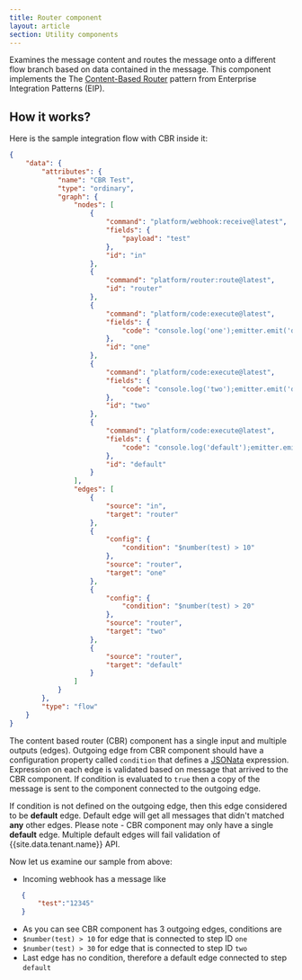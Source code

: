 ```yaml
---
title: Router component
layout: article
section: Utility components
---
```



Examines the message content and routes the message onto a different flow branch
based on data contained in the message.
This component implements the The [Content-Based Router](http://www.enterpriseintegrationpatterns.com/patterns/messaging/ContentBasedRouter.html) pattern from Enterprise Integration Patterns (EIP).

## How it works?

Here is the sample integration flow with CBR inside it:

```json
{
    "data": {
        "attributes": {
            "name": "CBR Test",
            "type": "ordinary",
            "graph": {
                "nodes": [
                    {
                        "command": "platform/webhook:receive@latest",
                        "fields": {
                            "payload": "test"
                        },
                        "id": "in"
                    },
                    {
                        "command": "platform/router:route@latest",
                        "id": "router"
                    },
                    {
                        "command": "platform/code:execute@latest",
                        "fields": {
                            "code": "console.log('one');emitter.emit('data',msg)"
                        },
                        "id": "one"
                    },
                    {
                        "command": "platform/code:execute@latest",
                        "fields": {
                            "code": "console.log('two');emitter.emit('data',msg)"
                        },
                        "id": "two"
                    },
                    {
                        "command": "platform/code:execute@latest",
                        "fields": {
                            "code": "console.log('default');emitter.emit('data',msg)"
                        },
                        "id": "default"
                    }
                ],
                "edges": [
                    {
                        "source": "in",
                        "target": "router"
                    },
                    {
                        "config": {
                            "condition": "$number(test) > 10"
                        },
                        "source": "router",
                        "target": "one"
                    },
                    {
                        "config": {
                            "condition": "$number(test) > 20"
                        },
                        "source": "router",
                        "target": "two"
                    },
                    {
                        "source": "router",
                        "target": "default"
                    }
                ]
            }
        },
        "type": "flow"
    }
}
```


The content based router (CBR) component has a single input and multiple outputs (edges).
Outgoing edge from CBR component should have a configuration property called ``condition`` that defines a [JSONata](http://jsonata.org/) expression. Expression on each edge is validated based on message that arrived to the CBR component.
If condition is evaluated to ``true`` then a copy of the message is sent to the component connected to the outgoing edge.

If condition is not defined on the outgoing edge, then this edge considered to be **default** edge. Default edge will get all
messages that didn't matched **any** other edges. Please note - CBR component may only have a single **default** edge.
Multiple default edges will fail validation of {{site.data.tenant.name}} API.

Now let us examine our sample from above:
 - Incoming webhook has a message like
 ```json
    {
        "test":"12345"
    }
 ```
 - As you can see CBR component has 3 outgoing edges, conditions are
  - ``$number(test) > 10`` for edge that is connected to step ID ``one``
  - ``$number(test) > 30`` for edge that is connected to step ID ``two``
  - Last edge has no condition, therefore a default edge connected to step ``default``
